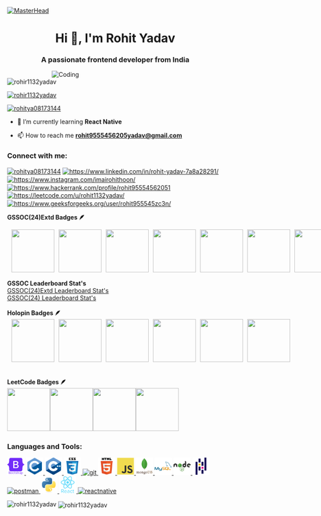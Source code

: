 [![MasterHead](https://www.technox-ets.org/web/image/slide.channel/128/image_512/Front-End%20Development?unique=306ccea
)](https://rohir1132yadav.io)
<h1 align="center">Hi 👋, I'm Rohit Yadav</h1>
<h3 align="center">A passionate frontend developer from India</h3>
<img align="right" alt="Coding" width="400" src="https://cdn.dribbble.com/users/330915/screenshots/3587000/media/343cb53c87e313181d99248d3071bc77.gif">


<p align="left"> <img src="https://komarev.com/ghpvc/?username=rohir1132yadav&label=Profile%20views&color=0e75b6&style=flat" alt="rohir1132yadav" /> </p>

<p align="left"> <a href="https://github.com/ryo-ma/github-profile-trophy"><img src="https://github-profile-trophy.vercel.app/?username=rohir1132yadav" alt="rohir1132yadav" /></a> </p>

<p align="left"> <a href="https://twitter.com/rohitya08173144" target="blank"><img src="https://img.shields.io/twitter/follow/rohitya08173144?logo=twitter&style=for-the-badge" alt="rohitya08173144" /></a> </p>

- 🌱 I’m currently learning **React Native**

- 📫 How to reach me **rohit9555456205yadav@gmail.com**

<h3 align="left">Connect with me:</h3>
<p align="left">
<a href="https://twitter.com/rohitya08173144" target="blank"><img align="center" src="https://raw.githubusercontent.com/rahuldkjain/github-profile-readme-generator/master/src/images/icons/Social/twitter.svg" alt="rohitya08173144" height="30" width="40" /></a>
<a href="https://www.linkedin.com/in/rohit-yadav-7a8a28291/" target="blank"><img align="center" src="https://raw.githubusercontent.com/rahuldkjain/github-profile-readme-generator/master/src/images/icons/Social/linked-in-alt.svg" alt="https://www.linkedin.com/in/rohit-yadav-7a8a28291/" height="30" width="40" /></a>
<a href="https://instagram.com/imairohithoon/" target="blank"><img align="center" src="https://raw.githubusercontent.com/rahuldkjain/github-profile-readme-generator/master/src/images/icons/Social/instagram.svg" alt="https://www.instagram.com/imairohithoon/" height="30" width="40" /></a>
<a href="https://www.hackerrank.com/profile/rohit95554562051" target="blank"><img align="center" src="https://raw.githubusercontent.com/rahuldkjain/github-profile-readme-generator/master/src/images/icons/Social/hackerrank.svg" alt="https://www.hackerrank.com/profile/rohit95554562051" height="30" width="40" /></a>
<a href="https://www.leetcode.com/" target="blank"><img align="center" src="https://raw.githubusercontent.com/rahuldkjain/github-profile-readme-generator/master/src/images/icons/Social/leet-code.svg" alt="https://leetcode.com/u/rohit1132yadav/" height="30" width="40" /></a>
<a href="https://auth.geeksforgeeks.org/user/" target="blank"><img align="center" src="https://raw.githubusercontent.com/rahuldkjain/github-profile-readme-generator/master/src/images/icons/Social/geeks-for-geeks.svg" alt="https://www.geeksforgeeks.org/user/rohit955545zc3n/" height="30" width="40" /></a>
</p>

 <b>GSSOC(24)Extd Badges 🪶</b>
<div style='display:flex; align-items:center; gap: 10px;' align='center'><a href="https://gssoc.girlscript.tech/leaderboard"></a>
<img src="https://raw.githubusercontent.com/GSSoC24/Postman-Challenge/main/docs/assets/Postman%20White.png" width="100px" height="100px" />
<img src="https://raw.githubusercontent.com/GSSoC24/Hack-Web3Conf/refs/heads/main/assets/Hack-Web3Conf%202024%20Badge%20(2).png" width="100px" height="100px" />
  <img src="https://raw.githubusercontent.com/GSSoC24/Postman-Challenge/main/docs/assets/1.png" width="100px" height="100px" />
  <img src="https://raw.githubusercontent.com/GSSoC24/Postman-Challenge/main/docs/assets/2.png" width="100px" height="100px" />
  <img src="https://raw.githubusercontent.com/GSSoC24/Postman-Challenge/main/docs/assets/3.png" width="100px" height="100px" />
  <img src="https://raw.githubusercontent.com/GSSoC24/Postman-Challenge/main/docs/assets/4.png" width="100px" height="100px" />
  <img src="https://raw.githubusercontent.com/GSSoC24/Postman-Challenge/main/docs/assets/5.png" width="100px" height="100px" />
  <img src="https://raw.githubusercontent.com/GSSoC24/Contributor/refs/heads/main/assets/Git%20Explorer.png" width="100px" height="100px" />
</div>
<br>
  <b>GSSOC Leaderboard Stat's</b><br>
<a href="https://gssoc.girlscript.tech/leaderboard?year=2024Extd&username=rohir1132yadav">GSSOC(24)Extd Leaderboard Stat's</a><br>
<a href="https://gssoc.girlscript.tech/leaderboard?year=2024&username=rohir1132yadav">GSSOC(24) Leaderboard Stat's</a>
<br>
<br>
<b>Holopin Badges 🪶</b>
 <div style='display:flex; align-items:center; gap: 10px;' align='center'><a href="https://www.holopin.io/@rohir1132yadav#badges">
 </a><a href="https://www.holopin.io/userbadge/cm1tkfl1l84330dl8bd8vte3c"><img src="https://assets.holopin.io/eyJidWNrZXQiOiJob2xvcGluLWFzc2V0cyIsImtleSI6ImFzc2V0cy9jbDd0ZDhncDUwMTMyMDlrMHd1OHFlNHg5IiwiZWRpdHMiOnsicm90YXRlIjpudWxsfX0=" width="100px" height="100px"/></a>
  <a href="https://www.holopin.io/hacktoberfest2024/userbadge/cm1gohl3928840cl64rx6du26"><img src="https://assets.holopin.io/hf2024levels/level0-sloth-hello-0-0-0-0.webp" width="100px" height="100px"></a>
  <a href="https://www.holopin.io/hacktoberfest2024/userbadge/cm20ran35463490cl9zepkqgzo">
  <img src="https://assets.holopin.io/hf2024levels/level1-sloth-hello-coffee-0-0-0.webp" width="100px" height="100px"/></a>
  <a href="https://www.holopin.io/hacktoberfest2024/userbadge/cm21k5h42260870cl8q8w1dgtg"><img src="https://assets.holopin.io/hf2024levels/level2-sloth-hello-coffee-hoodie-0-0.webp" width="100px" height="100px"/></a>
  <a href="https://www.holopin.io/hacktoberfest2024/userbadge/cm2hu8vum123490cl3krg37k1u"><img src="https://assets.holopin.io/hf2024levels/level3-sloth-hello-coffee-hoodie-witch-0.webp" width="100px" height="100px"/></a>
  <a href="https://www.holopin.io/hacktoberfest2024/userbadge/cm2knppn116060cjkxqwbfcsl"><img src="https://assets.holopin.io/hf2024levels/level4-sloth-hello-coffee-hoodie-witch-moon.webp" width="100px" height="100px"/></a>
 </div>
 <br>
<br>
<b>LeetCode Badges 🪶</b>
<div style='display:flex; align-items:center; gap: "10px";' align='center'><a href="https://leetcode.com/u/rohit1132yadav/"><img src="https://assets.leetcode.com/static_assets/marketing/2024-100-new.gif" width="100px" height="100px"/></a>
 <a href="https://leetcode.com/u/rohit1132yadav/"><img src="https://assets.leetcode.com/static_assets/marketing/2024-50.gif" width="100px" height="100px"/></a>
 <a href="https://leetcode.com/u/rohit1132yadav/"><img src="https://assets.leetcode.com/static_assets/public/images/badges/2024/gif/2024-11.gif" width="100px" height="100px"/></a>
 <a href="https://leetcode.com/u/rohit1132yadav/"><img src="https://assets.leetcode.com/static_assets/marketing/202502.gif" width="100px" height="100px"/></a>
</div>
<h3 align="left">Languages and Tools:</h3>
<p align="left"> <a href="https://getbootstrap.com" target="_blank" rel="noreferrer"> <img src="https://raw.githubusercontent.com/devicons/devicon/master/icons/bootstrap/bootstrap-plain-wordmark.svg" alt="bootstrap" width="40" height="40"/> </a> <a href="https://www.cprogramming.com/" target="_blank" rel="noreferrer"> <img src="https://raw.githubusercontent.com/devicons/devicon/master/icons/c/c-original.svg" alt="c" width="40" height="40"/> </a> <a href="https://www.w3schools.com/cpp/" target="_blank" rel="noreferrer"> <img src="https://raw.githubusercontent.com/devicons/devicon/master/icons/cplusplus/cplusplus-original.svg" alt="cplusplus" width="40" height="40"/> </a> <a href="https://www.w3schools.com/css/" target="_blank" rel="noreferrer"> <img src="https://raw.githubusercontent.com/devicons/devicon/master/icons/css3/css3-original-wordmark.svg" alt="css3" width="40" height="40"/> </a> <a href="https://git-scm.com/" target="_blank" rel="noreferrer"> <img src="https://www.vectorlogo.zone/logos/git-scm/git-scm-icon.svg" alt="git" width="40" height="40"/> </a> <a href="https://www.w3.org/html/" target="_blank" rel="noreferrer"> <img src="https://raw.githubusercontent.com/devicons/devicon/master/icons/html5/html5-original-wordmark.svg" alt="html5" width="40" height="40"/> </a> <a href="https://developer.mozilla.org/en-US/docs/Web/JavaScript" target="_blank" rel="noreferrer"> <img src="https://raw.githubusercontent.com/devicons/devicon/master/icons/javascript/javascript-original.svg" alt="javascript" width="40" height="40"/> </a> <a href="https://www.mongodb.com/" target="_blank" rel="noreferrer"> <img src="https://raw.githubusercontent.com/devicons/devicon/master/icons/mongodb/mongodb-original-wordmark.svg" alt="mongodb" width="40" height="40"/> </a> <a href="https://www.mysql.com/" target="_blank" rel="noreferrer"> <img src="https://raw.githubusercontent.com/devicons/devicon/master/icons/mysql/mysql-original-wordmark.svg" alt="mysql" width="40" height="40"/> </a> <a href="https://nodejs.org" target="_blank" rel="noreferrer"> <img src="https://raw.githubusercontent.com/devicons/devicon/master/icons/nodejs/nodejs-original-wordmark.svg" alt="nodejs" width="40" height="40"/> </a> <a href="https://pandas.pydata.org/" target="_blank" rel="noreferrer"> <img src="https://raw.githubusercontent.com/devicons/devicon/2ae2a900d2f041da66e950e4d48052658d850630/icons/pandas/pandas-original.svg" alt="pandas" width="40" height="40"/> </a> <a href="https://postman.com" target="_blank" rel="noreferrer"> <img src="https://www.vectorlogo.zone/logos/getpostman/getpostman-icon.svg" alt="postman" width="40" height="40"/> </a> <a href="https://www.python.org" target="_blank" rel="noreferrer"> <img src="https://raw.githubusercontent.com/devicons/devicon/master/icons/python/python-original.svg" alt="python" width="40" height="40"/> </a> <a href="https://reactjs.org/" target="_blank" rel="noreferrer"> <img src="https://raw.githubusercontent.com/devicons/devicon/master/icons/react/react-original-wordmark.svg" alt="react" width="40" height="40"/> </a> <a href="https://reactnative.dev/" target="_blank" rel="noreferrer"> <img src="https://reactnative.dev/img/header_logo.svg" alt="reactnative" width="40" height="40"/> </a> </p>

<p><img align="left" src="https://github-readme-stats.vercel.app/api/top-langs?username=rohir1132yadav&show_icons=true&locale=en&layout=compact" alt="rohir1132yadav" /></p>

<p>&nbsp;<img align="center" src="https://github-readme-stats.vercel.app/api?username=rohir1132yadav&show_icons=true&locale=en" alt="rohir1132yadav" /></p>



